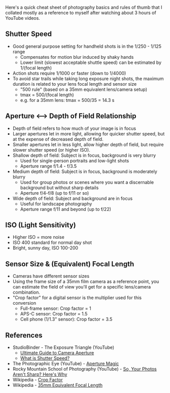 Here's a quick cheat sheet of photography basics and rules of thumb that I collated mostly as a reference to myself after watching about 3 hours of YouTube videos. 

## Shutter Speed
- Good general purpose setting for handheld shots is in the 1/250 - 1/125 range
  - Compensates for motion blur induced by shaky hands
  - Lower limit (slowest acceptable shuttle speed) can be estimated by 1/(focal length)
- Action shots require 1/1000 or faster (down to 1/4000)
- To avoid star trails while taking long exposure night shots, the maximum duration is related to your lens focal length and sensor size
  - "500 rule" (based on a 35mm equivalent lens/camera setup)
  - tmax = 500/(focal length)
  - e.g. for a 35mm lens: tmax = 500/35 = 14.3 s

## Aperture <--> Depth of Field Relationship
- Depth of field refers to how much of your image is in focus
- Larger apertures let in more light, allowing for quicker shutter speed, but at the expense of decreased depth of field.
- Smaller apertures let in less light, allow higher depth of field, but require slower shutter speed (or higher ISO).
- Shallow depth of field: Subject is in focus, background is very blurry
  - Used for single-person portraits and low-light shots
  - Aperture range f/1.4 - f/3.5
- Medium depth of field: Subject is in focus, background is moderately blurry
  - Used for group photos or scenes where you want a discernable background but without sharp details
  - Aperture f/4-f/8 (up to f/11 or so)
- Wide depth of field: Subject and background are in focus
  - Useful for landscape photography
  - Aperture range f/11 and beyond (up to f/22)

## ISO (Light Sensitivity)
- Higher ISO = more noise
- ISO 400 standard for normal day shot
- Bright, sunny day, ISO 100-200

## Sensor Size & (Equivalent) Focal Length
- Cameras have different sensor sizes
- Using the frame size of a 35mm film camera as a reference point, you can estimate the field of view you'll get for a specific lens/camera combination.
- "Crop factor" for a digital sensor is the multiplier used for this conversion
  - Full-frame sensor: Crop factor = 1
  - APS-C sensor: Crop factor = 1.5
  - Cell phone (1/1.3" sensor): Crop factor = 3.5

## References
- StudioBinder - The Exposure Triangle (YouTube)
  - [Ultimate Guide to Camera Aperture](https://www.youtube.com/watch?v=SOrROvRx-XM)
  - [What is Shutter Speed?](https://www.youtube.com/watch?v=SsIEcGbwgN0)
- The Photographic Eye (YouTube) - [Aperture Magic](https://www.youtube.com/watch?v=ZF8d0KqwnSw)
- Rocky Mountain School of Photography (YouTube) - [So, Your Photos Aren't Sharp? Here's Why](https://youtu.be/JY4v0fiZMHA)
- Wikipedia - [Crop Factor](https://en.wikipedia.org/wiki/Crop_factor)
- Wikipedia - [35mm Equivalent Focal Length](https://en.wikipedia.org/wiki/35_mm_equivalent_focal_length)